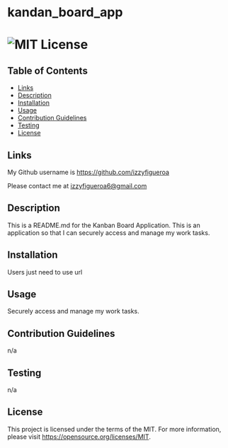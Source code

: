 # kandan_board_app

# ![MIT License](https://img.shields.io/badge/License-MIT-yellow.svg)

 ## Table of Contents
  - [Links](#links)
  - [Description](#description)
  - [Installation](#installation)
  - [Usage](#usage)
  - [Contribution Guidelines](#contribution-guidelines)
  - [Testing](#testing)
  - [License](#license)

## Links
 My Github username is https://github.com/izzyfigueroa

 Please contact me at izzyfigueroa6@gmail.com

## Description
 This is a README.md for the Kanban Board Application. This is an application so that I can securely access and manage my work tasks.

## Installation
 Users just need to use url
## Usage
 Securely access and manage my work tasks.

## Contribution Guidelines
 n/a
## Testing
 n/a

## License
This project is licensed under the terms of the MIT. For more information, please visit https://opensource.org/licenses/MIT.


